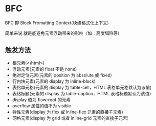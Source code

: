 # BFC

BFC 即 Block Fromatting Context(块级格式化上下文)

简单来说 就是能避免元素浮动带来的影响（如：高度塌陷等）

## 触发方法

- 根元素(<\html>)
- 浮动元素(元素的 float 不是 none)
- 绝对定位元素(元素的 position 为 absolute 或 fixed)
- 行内块元素(元素的 display 为 inline-block)
- 表格单元格(元素的 display 为 table-cell，HTML 表格单元格默认为该值)
- 表格标题(元素的 display 为 table-caption，HTML 表格标题默认为该值)
- display 值为 flow-root 的元素
- overflow 属性的值不为 visible
- 弹性元素(display 为 flex 或 inline-flex 元素的直接子元素)
- 网格元素(display 为 grid 或者 inline-grid 元素的直接子元素)
